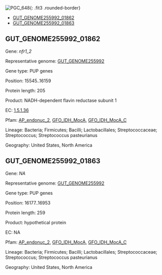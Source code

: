 ![PGC_648](../static/images/Clusters_figure/PGC_648.jpg){: .fit3 .rounded-border}

<ul id="myTab" class="nav nav-tabs">
  <li class="active">
        <a href="#tab1" data-toggle="tab">GUT_GENOME255992_01862</a>
  </li>
<li><a href="#tab2" data-toggle="tab">GUT_GENOME255992_01863</a></li>
</ul>

<div id="myTabContent" class="tab-content">
  <div class="tab-pane fade in active" id="tab1">

<h2 id="GUT_GENOME255992_01862">GUT_GENOME255992_01862</h2>
<p>Gene: <em>nfr1_2</em>
<p>Representative genome: <a href="https://www.ebi.ac.uk/metagenomics/genomes/MGYG-HGUT-00246">GUT_GENOME255992</a></p>
<p>Gene type: PUP genes</p>
<p>Position: 15545..16159</p>
<p>Protein length: 205</p>
<p>Product: NADH-dependent flavin reductase subunit 1</p>
<p>EC: <a href="https://www.brenda-enzymes.org/enzyme.php?ecno=1.5.1.36">1.5.1.36</a></p>
<p>Pfam: <a href="http://pfam.xfam.org/family/AP_endonuc_2">AP_endonuc_2</a>, <a href="http://pfam.xfam.org/family/GFO_IDH_MocA">GFO_IDH_MocA</a>, <a href="http://pfam.xfam.org/family/GFO_IDH_MocA_C">GFO_IDH_MocA_C</a></p>
<p>Lineage: Bacteria; Firmicutes; Bacilli; Lactobacillales; Streptococcaceae; Streptococcus; Streptococcus pasteurianus</p>
<p>Geography: United States, North America</p>
  </div>

  <div class="tab-pane fade" id="tab2">

<h2 id="GUT_GENOME255992_01863">GUT_GENOME255992_01863</h2>
<p>Gene: <em>NA</em></p>
<p>Representative genome: <a href="https://www.ebi.ac.uk/metagenomics/genomes/MGYG-HGUT-00246">GUT_GENOME255992</a></p>
<p>Gene type: PUP genes</p>
<p>Position: 16177..16953</p>
<p>Protein length: 259</p>
<p>Product: hypothetical protein</p>
<p>EC: NA</p>
<p>Pfam: <a href="http://pfam.xfam.org/family/AP_endonuc_2">AP_endonuc_2</a>, <a href="http://pfam.xfam.org/family/GFO_IDH_MocA">GFO_IDH_MocA</a>, <a href="http://pfam.xfam.org/family/GFO_IDH_MocA_C">GFO_IDH_MocA_C</a></p>
<p>Lineage: Bacteria; Firmicutes; Bacilli; Lactobacillales; Streptococcaceae; Streptococcus; Streptococcus pasteurianus</p>
<p>Geography: United States, North America</p>

  </div>
</div>
